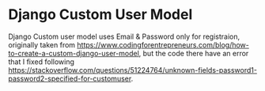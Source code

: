 # Django Custom User Model
Django Custom user model uses Email & Password only for registraion, originally taken from https://www.codingforentrepreneurs.com/blog/how-to-create-a-custom-django-user-model, but the code there have an error that I fixed following https://stackoverflow.com/questions/51224764/unknown-fields-password1-password2-specified-for-customuser.
